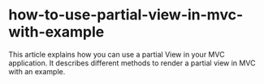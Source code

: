 # how-to-use-partial-view-in-mvc-with-example
This article explains how you can use a partial View in your MVC application. It describes different methods to render a partial view in MVC with an example.
